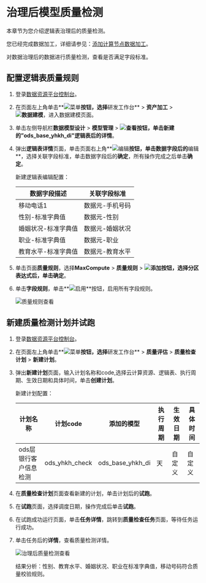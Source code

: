 # 治理后模型质量检测

本章节为您介绍逻辑表治理后的质量检测。

您已经完成数据加工，详细请参见：[添加计算节点数据加工](/cn.zh-CN/最佳实践/数据治理/添加计算节点数据加工.md)。

对数据治理后的数据进行质量检测，查看是否满足字段标准。

## 配置逻辑表质量规则

1.  登录[数据资源平台控制台](https://dataq.console.aliyun.com)。

2.  在页面左上角单击**![菜单](https://static-aliyun-doc.oss-accelerate.aliyuncs.com/assets/img/zh-CN/6504337061/p188771.png)**按钮，选择**研发工作台** \> **资产加工** \> **![数据建模](https://static-aliyun-doc.oss-accelerate.aliyuncs.com/assets/img/zh-CN/7366900161/p208211.png)**，进入数据建模页面。

3.  单击左侧导航栏**数据模型设计** \> **模型管理** \> **![查看](https://static-aliyun-doc.oss-accelerate.aliyuncs.com/assets/img/zh-CN/8361429061/p206593.png)**按钮，单击新建的”ods\_base\_yhkh\_di"逻辑表后的**详情**。

4.  弹出**逻辑表详情**页面，单击页面右上角**![编辑](https://static-aliyun-doc.oss-accelerate.aliyuncs.com/assets/img/zh-CN/8361429061/p204411.png)**按钮，单击数据字段后的**编辑**，选择关联字段标准，单击数据字段后的**确定**，所有操作完成之后单击**确定**。

    新建逻辑表编辑配置：

    |数据字段描述|关联字段标准|
    |------|------|
    |移动电话1|数据元-手机号码|
    |性别-标准字典值|数据元-性别|
    |婚姻状况-标准字典值|数据元-婚姻状况|
    |职业-标准字典值|数据元-职业|
    |教育水平-标准字典值|数据元-教育水平|

5.  单击页面**质量规则**，选择**MaxCompute** \> **质量规则** \> **![添加](https://static-aliyun-doc.oss-accelerate.aliyuncs.com/assets/img/zh-CN/8361429061/p204430.png)**按钮，选择分区表达式后，单击**确定**。

6.  单击**字段规则**，单击**![启用](https://static-aliyun-doc.oss-accelerate.aliyuncs.com/assets/img/zh-CN/8361429061/p204433.png)**按钮，启用所有字段规则。

    ![质量规则查看](https://static-aliyun-doc.oss-accelerate.aliyuncs.com/assets/img/zh-CN/8567900161/p208434.png)


## 新建质量检测计划并试跑

1.  登录[数据资源平台控制台](https://dataq.console.aliyun.com)。

2.  在页面左上角单击**![菜单](https://static-aliyun-doc.oss-accelerate.aliyuncs.com/assets/img/zh-CN/6504337061/p188771.png)**按钮，选择**研发工作台** \> **质量评估** \> **质量检查计划** \> **新建计划**。

3.  弹出**新建计划**页面，输入计划名称和code,选择云计算资源、逻辑表、执行周期、生效日期和具体时间，单击**创建计划**。

    新建计划配置：

    |计划名称|计划code|添加的模型|执行周期|生效日期|具体时间|
    |----|------|-----|----|----|----|
    |ods层银行客户信息检测|ods\_yhkh\_check|ods\_base\_yhkh\_di|天|自定义|自定义|

4.  在**质量检查计划**页面查看新建的计划，单击计划后的**试跑**。

5.  在**试跑**页面，选择调度日期，操作完成后单击**试跑**。

6.  在试跑成功运行页面，单击**任务详情**，跳转到**质量检查任务**页面，等待任务运行成功。

7.  单击任务后的**详情**，查看质量检测详情。

    ![治理后质量检测查看](https://static-aliyun-doc.oss-accelerate.aliyuncs.com/assets/img/zh-CN/8567900161/p208478.png)

    结果分析：性别、教育水平、婚姻状况、职业在标准字典值，移动号码符合质量校验规则。



